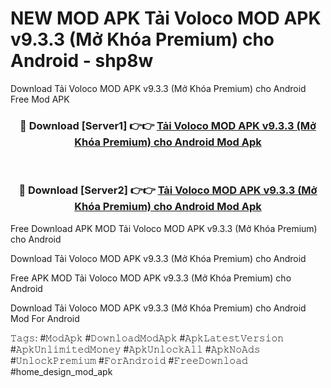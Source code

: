 # NEW MOD APK Tải Voloco MOD APK v9.3.3 (Mở Khóa Premium) cho Android - shp8w
Download Tải Voloco MOD APK v9.3.3 (Mở Khóa Premium) cho Android Free Mod APK

<div align="center">
<h3>🔴 Download [Server1] 👉👉 <a href="https://apk-comot.site?title=Tải_Voloco_MOD_APK_v9.3.3_(Mở_Khóa_Premium)_cho_Android">Tải Voloco MOD APK v9.3.3 (Mở Khóa Premium) cho Android Mod Apk</a></h3><br>

<h3>🔴 Download [Server2] 👉👉 <a href="https://apk-comot.site?title=Tải_Voloco_MOD_APK_v9.3.3_(Mở_Khóa_Premium)_cho_Android">Tải Voloco MOD APK v9.3.3 (Mở Khóa Premium) cho Android Mod Apk</a></h3>
</div>


Free Download APK MOD Tải Voloco MOD APK v9.3.3 (Mở Khóa Premium) cho Android

Download Tải Voloco MOD APK v9.3.3 (Mở Khóa Premium) cho Android 

Free APK MOD Tải Voloco MOD APK v9.3.3 (Mở Khóa Premium) cho Android 

Download Tải Voloco MOD APK v9.3.3 (Mở Khóa Premium) cho Android Mod For Android

𝚃𝚊𝚐𝚜: #𝙼𝚘𝚍𝙰𝚙𝚔 #𝙳𝚘𝚠𝚗𝚕𝚘𝚊𝚍𝙼𝚘𝚍𝙰𝚙𝚔 #𝙰𝚙𝚔𝙻𝚊𝚝𝚎𝚜𝚝𝚅𝚎𝚛𝚜𝚒𝚘𝚗 #𝙰𝚙𝚔𝚄𝚗𝚕𝚒𝚖𝚒𝚝𝚎𝚍𝙼𝚘𝚗𝚎𝚢 #𝙰𝚙𝚔𝚄𝚗𝚕𝚘𝚌𝚔𝙰𝚕𝚕 #𝙰𝚙𝚔𝙽𝚘𝙰𝚍𝚜 #𝚄𝚗𝚕𝚘𝚌𝚔𝙿𝚛𝚎𝚖𝚒𝚞𝚖 #𝙵𝚘𝚛𝙰𝚗𝚍𝚛𝚘𝚒𝚍 #𝙵𝚛𝚎𝚎𝙳𝚘𝚠𝚗𝚕𝚘𝚊𝚍 #home_design_mod_apk